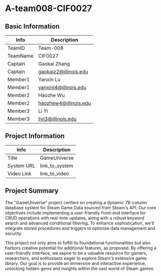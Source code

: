 # A-team008-CIF0027

## Basic Information

|   Info      |        Description     |
| ----------- | ---------------------- |
| TeamID      |        Team-008        |
| TeamName    |         CIF0027        |
| Captain     |       Gaokai Zhang     |
| Captain     |  gaokaiz2@illinois.edu |
| Member1     |       Yanxin Lu        |
| Member1     |  yanxinl4@illinois.edu |
| Member2     |       Haozhe Wu        |
| Member2     |  haozhew4@illinois.edu |
| Member3     |       Li Yi            |
| Member3     |   liyi3@illinois.edu   |

## Project Information

|   Info      |        Description     |
| ----------- | ---------------------- |
|  Title      |       GameUniverse     |
| System URL  |      link_to_system    |
| Video Link  |      link_to_video     |

## Project Summary


The "GameUniverse" project centers on creating a dynamic 78-column database system for Steam Game Data sourced from Steam's API. Our core objectives include implementing a user-friendly front-end interface for CRUD operations with real-time updates, along with a robust keyword search and advanced conditional filtering. To enhance sophistication, we'll integrate stored procedures and triggers to optimize data management and security.

This project not only aims to fulfill its foundational functionalities but also harbors creative potential for additional features, as proposed. By offering a user-friendly interface, we aspire to be a valuable resource for gamers, researchers, and enthusiasts eager to explore Steam's extensive game library. Our goal is to provide an immersive and interactive experience, unlocking hidden gems and insights within the vast world of Steam games.
